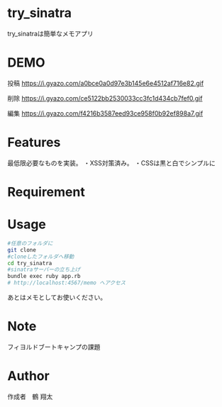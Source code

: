 # try_sinatra
try_sinatraは簡単なメモアプリ

# DEMO
投稿
https://i.gyazo.com/a0bce0a0d97e3b145e6e4512af716e82.gif

削除
https://i.gyazo.com/ce5122bb2530033cc3fc1d434cb7fef0.gif

編集
https://i.gyazo.com/f4216b3587eed93ce958f0b92ef898a7.gif
# Features
最低限必要なものを実装。
・XSS対策済み。
・CSSは黒と白でシンプルに

# Requirement


# Usage
```bash
#任意のフォルダに
git clone 
#cloneしたフォルダへ移動
cd try_sinatra
#sinatraサーバーの立ち上げ
bundle exec ruby app.rb
# http://localhost:4567/memo へアクセス
```
あとはメモとしてお使いください。

# Note
フィヨルドブートキャンプの課題

# Author

作成者　鶴 翔太
